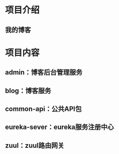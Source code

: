 # 项目介绍
## 我的博客
# 项目内容
## admin：博客后台管理服务
## blog：博客服务
## common-api：公共API包
## eureka-sever：eureka服务注册中心
## zuul：zuul路由网关